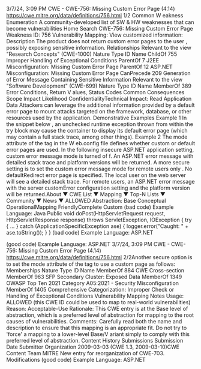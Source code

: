 3/7/24, 3:09 PM CWE - CWE-756: Missing Custom Error Page (4.14)
https://cwe.mitre.org/data/deﬁnitions/756.html 1/2
Common W eakness Enumeration
A community-developed list of SW & HW weaknesses that can become
vulnerabilities
Home Search
CWE-756: Missing Custom Error Page
Weakness ID: 756
Vulnerability Mapping: 
View customized information:
 Description
The product does not return custom error pages to the user , possibly exposing sensitive information.
 Relationships
 Relevant to the view "Research Concepts" (CWE-1000)
Nature Type ID Name
ChildOf 755 Improper Handling of Exceptional Conditions
ParentOf 7 J2EE Misconfiguration: Missing Custom Error Page
ParentOf 12 ASP.NET Misconfiguration: Missing Custom Error Page
CanPrecede 209 Generation of Error Message Containing Sensitive Information
 Relevant to the view "Software Development" (CWE-699)
Nature Type ID Name
MemberOf 389 Error Conditions, Return V alues, Status Codes
 Common Consequences
Scope Impact Likelihood
ConfidentialityTechnical Impact: Read Application Data
Attackers can leverage the additional information provided by a default error page to mount attacks
targeted on the framework, database, or other resources used by the application.
 Demonstrative Examples
Example 1
In the snippet below , an unchecked runtime exception thrown from within the try block may cause the container to display its default
error page (which may contain a full stack trace, among other things).
Example 2
The mode attribute of the  tag in the W eb.config file defines whether custom or default error pages are used.
In the following insecure ASP.NET application setting, custom error message mode is turned of f. An ASP.NET error message with
detailed stack trace and platform versions will be returned.
A more secure setting is to set the custom error message mode for remote users only . No defaultRedirect error page is specified. The
local user on the web server will see a detailed stack trace. For remote users, an ASP.NET error message with the server customError
configuration setting and the platform version will be returned.About ▼ CWE List ▼ Mapping ▼ Top-N Lists ▼ Community ▼ News ▼
ALLOWED
Abstraction: Base
Conceptual OperationalMapping
FriendlyComplete Custom
(bad code) Example Language: Java 
Public void doPost(HttpServletRequest request, HttpServletResponse response) throws ServletException, IOException {
try {
...
} catch (ApplicationSpecificException ase) {
logger.error("Caught: " + ase.toString());
}
}
(bad code) Example Language: ASP.NET 

(good code) Example Language: ASP.NET 
3/7/24, 3:09 PM CWE - CWE-756: Missing Custom Error Page (4.14)
https://cwe.mitre.org/data/deﬁnitions/756.html 2/2Another secure option is to set the mode attribute of the  tag to use a custom page as follows:
 Memberships
Nature Type ID Name
MemberOf 884 CWE Cross-section
MemberOf 963 SFP Secondary Cluster: Exposed Data
MemberOf 1349 OWASP Top Ten 2021 Category A05:2021 - Security Misconfiguration
MemberOf 1405 Comprehensive Categorization: Improper Check or Handling of Exceptional Conditions
 Vulnerability Mapping Notes
Usage: ALLOWED (this CWE ID could be used to map to real-world vulnerabilities)
Reason: Acceptable-Use
Rationale:
This CWE entry is at the Base level of abstraction, which is a preferred level of abstraction for mapping to the root causes of
vulnerabilities.
Comments:
Carefully read both the name and description to ensure that this mapping is an appropriate fit. Do not try to 'force' a mapping to a
lower-level Base/V ariant simply to comply with this preferred level of abstraction.
 Content History
 Submissions
Submission Date Submitter Organization
2009-03-03
(CWE 1.3, 2009-03-10)CWE Content Team MITRE
New entry for reorganization of CWE-703.
 Modifications
(good code) Example Language: ASP.NET 
